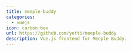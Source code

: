 ```yaml
---
title: meeple-buddy
categories:
  - vuejs
icon: carbon:box
url: https://github.com/yetti/meeple-buddy
description: Vue.js frontend for Meeple Buddy.
---
```

